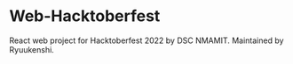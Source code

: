 # Web-Hacktoberfest
React web project for Hacktoberfest 2022 by DSC NMAMIT.
Maintained by Ryuukenshi.
